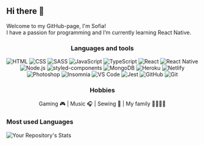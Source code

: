   <div>

  ## Hi there 👋

  Welcome to my GitHub-page, I'm Sofia! <br>
  I have a passion for programming and I’m currently learning React Native.

  </div>
  



<div align=center>
  
### Languages and tools
![HTML](https://img.shields.io/badge/HTML5-CC6699?style=for-the-badge&logo=html5&logoColor=323330)
![CSS](https://img.shields.io/badge/CSS3-323330?style=for-the-badge&logo=css3&logoColor=CC6699)
![SASS](https://img.shields.io/badge/Sass-CC6699?style=for-the-badge&logo=sass&logoColor=323330)
![JavaScript](https://img.shields.io/badge/JavaScript-323330?style=for-the-badge&logo=javascript&logoColor=CC6699)
![TypeScript](https://img.shields.io/badge/TypeScript-CC6699?style=for-the-badge&logo=typescript&logoColor=323330)
![React](https://img.shields.io/badge/React-323330?style=for-the-badge&logo=react&logoColor=CC6699)
![React Native](https://img.shields.io/badge/React_Native-CC6699?style=for-the-badge&logo=react&logoColor=323330)
![Node.js](https://img.shields.io/badge/Node.js-323330?style=for-the-badge&logo=node.js&logoColor=CC6699)
![styled-components](https://img.shields.io/badge/styled--components-CC6699?style=for-the-badge&logo=styled-components&logoColor=323330)
![MongoDB](https://img.shields.io/badge/MongoDB-323330?style=for-the-badge&logo=mongodb&logoColor=CC6699)
![Heroku](https://img.shields.io/badge/Heroku-CC6699?style=for-the-badge&logo=heroku&logoColor=323330)
![Netlify](https://img.shields.io/badge/Netlify-323330?style=for-the-badge&logo=netlify&logoColor=CC6699)
![Photoshop](https://img.shields.io/badge/Adobe%20Photoshop-CC6699?style=for-the-badge&logo=Adobe%20Photoshop&logoColor=323330)
![Insomnia](https://img.shields.io/badge/Insomnia-323330?style=for-the-badge&logo=Insomnia&logoColor=CC6699)
![VS Code](https://img.shields.io/badge/Visual_Studio_Code-CC6699?style=for-the-badge&logo=visual%20studio%20code&logoColor=323330)
![Jest](https://img.shields.io/badge/Jest-323330?style=for-the-badge&logo=jest&logoColor=CC6699)
![GitHub](https://img.shields.io/badge/GitHub-CC6699?style=for-the-badge&logo=github&logoColor=323330)
![Git](https://img.shields.io/badge/GIT-323330?style=for-the-badge&logo=git&logoColor=CC6699)




### Hobbies

Gaming 🎮 | Music 🎧 | Sewing 🧵 | My family 👨‍👩‍👧‍👦
  
  </div>
  
  <div>



  ### Most used Languages

  ![Your Repository's Stats](https://github-readme-stats.vercel.app/api/top-langs/?username=herv3us&theme=blue-green)


 

<!--
**herv3us/herv3us** is a ✨ _special_ ✨ repository because its `README.md` (this file) appears on your GitHub profile.

Here are some ideas to get you started:

- 🔭 I’m currently working on ...
- 🌱 I’m currently learning ...
- 👯 I’m looking to collaborate on ...
- 🤔 I’m looking for help with ...
- 💬 Ask me about ...
- 📫 How to reach me: ...
- 😄 Pronouns: ...
- ⚡ Fun fact: ...
-->
  </div>
